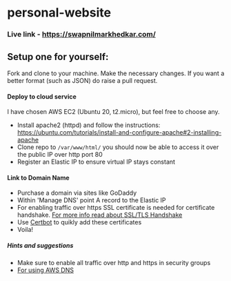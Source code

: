 # personal-website

### Live link - https://swapnilmarkhedkar.com/

## Setup one for yourself:

Fork and clone to your machine. Make the necessary changes. If you want a better format (such as JSON) do raise a pull request.

#### Deploy to cloud service
I have chosen AWS EC2 (Ubuntu 20, t2.micro), but feel free to choose any.

* Install apache2 (httpd) and follow the instructions: https://ubuntu.com/tutorials/install-and-configure-apache#2-installing-apache
* Clone repo to ``` /var/www/html/ ``` you should now be able to access it over the public IP over http port 80
* Register an Elastic IP to ensure virtual IP stays constant

#### Link to Domain Name

* Purchase a domain via sites like GoDaddy
* Within 'Manage DNS' point A record to the Elastic IP
* For enabling traffic over https SSL certificate is needed for certificate handshake. [For more info read about SSL/TLS Handshake](https://www.cloudflare.com/en-gb/learning/ssl/what-happens-in-a-tls-handshake/)
* Use [Certbot](https://certbot.eff.org/) to quikly add these certificates
* Voila!

##### Hints and suggestions

* Make sure to enable all traffic over http and https in security groups
* [For using AWS DNS](https://stackoverflow.com/questions/41366982/register-godaddy-domain-with-aws-ec2-instance)
